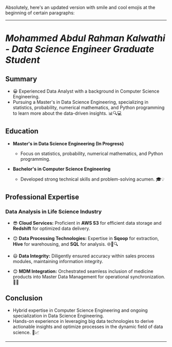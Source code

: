 Absolutely, here's an updated version with smile and cool emojis at the beginning of certain paragraphs:

---

# *Mohammed Abdul Rahman Kalwathi - Data Science Engineer Graduate Student*

## Summary

- 😀 Experienced Data Analyst with a background in Computer Science Engineering.
- Pursuing a Master's in Data Science Engineering, specializing in statistics, probability, numerical mathematics, and Python programming to learn more about the data-driven insights. 📊🔍💻

## Education

- **Master's in Data Science Engineering (In Progress)**
  - Focus on statistics, probability, numerical mathematics, and Python programming.

- **Bachelor's in Computer Science Engineering**
  - Developed strong technical skills and problem-solving acumen. 🎓💡

## Professional Expertise

### Data Analysis in Life Science Industry

- 😎 **Cloud Services:** Proficient in **AWS S3** for efficient data storage and **Redshift** for optimized data delivery.

- 😊 **Data Processing Technologies:** Expertise in **Sqoop** for extraction, **Hive** for warehousing, and **SQL** for analysis. 🌐💾🔍

- 😃 **Data Integrity:** Diligently ensured accuracy within sales process modules, maintaining information integrity.

- 😊 **MDM Integration:** Orchestrated seamless inclusion of medicine products into Master Data Management for operational synchronization. 🔄🏥

## Conclusion

- Hybrid expertise in Computer Science Engineering and ongoing specialization in Data Science Engineering.
- Hands-on experience in leveraging big data technologies to derive actionable insights and optimize processes in the dynamic field of data science. 🚀📈
---
